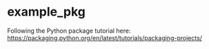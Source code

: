 # example_pkg
Following the Python package tutorial here: https://packaging.python.org/en/latest/tutorials/packaging-projects/
